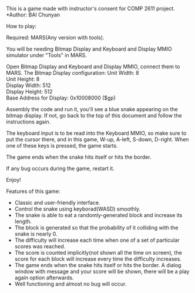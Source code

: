 This is a game made with instructor's consent for COMP 2611 project.
<br>*Author: BAI Chunyan

How to play:

Required: MARS(Any version with tools).

You will be needing Bitmap Display and Keyboard and Display MMIO simulator under "Tools" in MARS.

Open Bitmap Display and Keyboard and Display MMIO, connect them to MARS.
The Bitmap Display configuration:
Unit Width: 8						     
Unit Height: 8						     
Display Width: 512					     
Display Height: 512					     
Base Address for Display: 0x10008000 ($gp)

Assembly the code and run it, you'll see a blue snake appearing on the bitmap display. If not, go back to the top of this document and follow the instructions again.

The keyboard input is to be read into the Keyboard MMIO, so make sure to put the cursor there, and in this game, W-up, A-left, S-down, D-right. When one of these keys is pressed, the game starts.

The game ends when the snake hits itself or hits the border.

If any bug occurs during the game, restart it.

Enjoy!

Features of this game:
* Classic and user-friendly interface.
* Control the snake using keyborad(WASD) smoothly.
* The snake is able to eat a randomly-generated block and increase its length.
* The block is generated so that the probability of it colliding with the snake is nearly 0.
* The difficulty will increase each time when one of a set of particular scores was reached.
* The score is counted implicitly(not shown all the time on screen), the score for each block will increase every time the difficulty increases.
* The game ends when the snake hits itself or hits the border. A dialog window with message and your score will be shown, there will be a play again option afterwards.
* Well functioning and almost no bug will occur.
